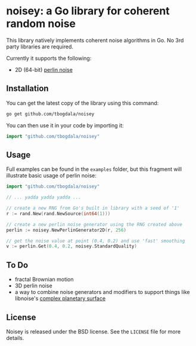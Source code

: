 noisey: a Go library for coherent random noise
==============================================

This library natively implements coherent noise algorithms in Go. No 3rd party libraries are required.

Currently it supports the following:

* 2D (64-bit) [perlin noise][link1]


Installation
------------

You can get the latest copy of the library using this command:

```bash
go get github.com/tbogdala/noisey
```

You can then use it in your code by importing it:

```go
import "github.com/tbogdala/noisey"
```


Usage
-----

Full examples can be found in the `examples` folder, but this fragment will illustrate basic usage of perlin noise:

```go
import "github.com/tbogdala/noisey"

// ... yadda yadda yadda ...

// create a new RNG from Go's built in library with a seed of '1'
r := rand.New(rand.NewSource(int64(1)))

// create a new perlin noise generator using the RNG created above
perlin := noisey.NewPerlinGenerator2D(r, 256)

// get the noise value at point (0.4, 0.2) and use 'fast' smoothing
v := perlin.Get(0.4, 0.2, noisey.StandardQuality)
```


To Do
-----

* fractal Brownian motion
* 3D perlin noise
* a way to combine noise generators and modifiers to support
things like libnoise's [complex planetary surface][link2]


License
-------

Noisey is released under the BSD license. See the `LICENSE` file for more details.



[link1]: http://webstaff.itn.liu.se/~stegu/TNM022-2005/perlinnoiselinks/perlin-noise-math-faq.html
[link2]: http://libnoise.sourceforge.net/examples/complexplanet/index.html
